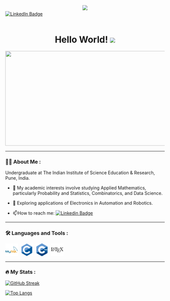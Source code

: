 <div id="header" align="center">
  <img src="https://media.giphy.com/media/7WrjgQ21tan8cuyxMX/giphy.gif" width="100"/>
</div>

<div id="badges">
  <a href="www.linkedin.com/in/emily-priyadarshini-013681253">
    <img src="https://img.shields.io/badge/LinkedIn-blue?style=for-the-badge&logo=linkedin&logoColor=white" alt="LinkedIn Badge"/>
  </a>
</div>

<img src="https://komarev.com/ghpvc/?username=EmilyPriyadarshini&style=flat-square&color=blue" alt=""/>

<h1 align="center">
  Hello World!
  <img src="https://media.giphy.com/media/hvRJCLFzcasrR4ia7z/giphy.gif" width="30px"/>
</h1>

<div align="center">
  <img src="https://media.giphy.com/media/L1R1tvI9svkIWwpVYr/giphy.gif" width="600" height="300"/>
</div>

---

### :woman_technologist: About Me :
Undergraduate at The Indian Institute of Science Education & Research, Pune, India.

- :book: My academic interests involve studying Applied Mathematics, particularly Probability and Statistics, Combinatorics, and Data Science.

- :seedling: Exploring applications of Electronics in Automation and Robotics.

- :mailbox:How to reach me: [![Linkedin Badge](https://img.shields.io/badge/-LinkedIn-blue?style=flat&logo=Linkedin&logoColor=white)](www.linkedin.com/in/emily-priyadarshini-013681253)


---

### :hammer_and_wrench: Languages and Tools :
<div>
  <img src="https://github.com/devicons/devicon/blob/master/icons/mysql/mysql-original-wordmark.svg" title="MySQL"  alt="MySQL" width="40" height="40"/>&nbsp;
  <img src="https://github.com/devicons/devicon/blob/master/icons/c/c-original.svg" title="C"  alt="C" width="40" height="40"/>&nbsp;
  <img src="https://github.com/devicons/devicon/blob/master/icons/cplusplus/cplusplus-original.svg" title="C++"  alt="C++" width="40" height="40"/>&nbsp;
  <img src="https://github.com/devicons/devicon/blob/master/icons/latex/latex-original.svg" title="LaTeX"  alt="LaTeX" width="40" height="40"/>&nbsp;
</div>

---

### :fire: My Stats :
[![GitHub Streak](http://github-readme-streak-stats.herokuapp.com?user=EmilyPriyadarshini&theme=dark&background=000000)](https://git.io/streak-stats)

[![Top Langs](https://github-readme-stats.vercel.app/api/top-langs/?username=EmilyPriyadarshini&layout=compact&theme=vision-friendly-dark)](https://github.com/EmilyPriyadarshini/github-readme-stats)
